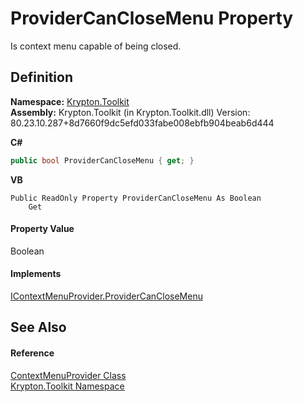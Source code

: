 # ProviderCanCloseMenu Property


Is context menu capable of being closed.



## Definition
**Namespace:** <a href="79d2eac2-21f4-54ff-7552-b20c33c30600.md">Krypton.Toolkit</a>  
**Assembly:** Krypton.Toolkit (in Krypton.Toolkit.dll) Version: 80.23.10.287+8d7660f9dc5efd033fabe008ebfb904beab6d444

**C#**
``` C#
public bool ProviderCanCloseMenu { get; }
```
**VB**
``` VB
Public ReadOnly Property ProviderCanCloseMenu As Boolean
	Get
```



#### Property Value
Boolean

#### Implements
<a href="6fb107bf-e34a-e20f-be97-ef1887330dd2.md">IContextMenuProvider.ProviderCanCloseMenu</a>  


## See Also


#### Reference
<a href="1bdd5154-fb29-6360-fee9-cfdf41d2214c.md">ContextMenuProvider Class</a>  
<a href="79d2eac2-21f4-54ff-7552-b20c33c30600.md">Krypton.Toolkit Namespace</a>  
